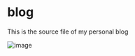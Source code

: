﻿# blog

This is the source file of my personal blog

![image](https://github.com/youhengzhou/blog/assets/60205850/17b064ba-60c8-4bce-863d-48aa74ff6a18)
